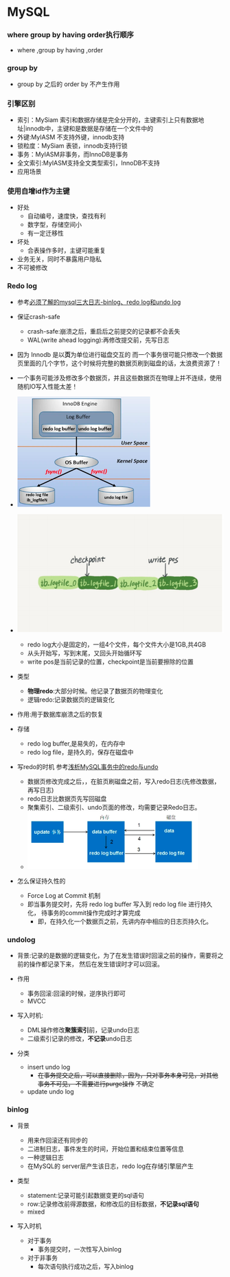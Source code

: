 MySQL
====

### where group by having order执行顺序
- where ,group by having ,order

### group by
- group by 之后的 order by 不产生作用

### 引擎区别
- 索引：MySiam 索引和数据存储是完全分开的，主键索引上只有数据地址|innodb中，主键和是数据是存储在一个文件中的
- 外键:MyIASM 不支持外键，innodb支持
- 锁粒度：MySiam 表锁，innodb支持行锁
- 事务：MyIASM非事务，而InnoDB是事务
- 全文索引:MyIASM支持全文类型索引，InnoDB不支持
- 应用场景


### 使用自增id作为主键
- 好处
  - 自动编号，速度快，查找有利
  - 数字型，存储空间小
  - 有一定迁移性
- 坏处
  - 合表操作多时，主键可能重复
- 业务无关，同时不暴露用户隐私
- 不可被修改


### Redo log
- 参考[必须了解的mysql三大日志-binlog、redo log和undo log](https://juejin.cn/post/6860252224930070536)

- 保证crash-safe
  - crash-safe:崩溃之后，重启后之前提交的记录都不会丢失
  - WAL(write ahead logging):再修改提交前，先写日志
- 因为 Innodb 是以**页**为单位进行磁盘交互的
  而一个事务很可能只修改一个数据页里面的几个字节，这个时候将完整的数据页刷到磁盘的话，太浪费资源了！
- 一个事务可能涉及修改多个数据页，并且这些数据页在物理上并不连续，使用随机IO写入性能太差！

- ![](.redolog_images/b91db86b.png)
- ![](.基本_images/d840e66c.png)
    - redo log大小是固定的，一组4个文件，每个文件大小是1GB,共4GB
    - 从头开始写，写到末尾，又回头开始循环写
    - write pos是当前记录的位置，checkpoint是当前要擦除的位置
- 类型
  - **物理redo**:大部分时候。他记录了数据页的物理变化
  - 逻辑redo:记录数据页的逻辑变化

- 作用:用于数据库崩溃之后的恢复
- 存储
  - redo log buffer,是易失的，在内存中
  - redo log file，是持久的，保存在磁盘中
- 写redo的时机 参考[浅析MySQL事务中的redo与undo](https://segmentfault.com/a/1190000017888478)
  - 数据页修改完成之后，，在脏页刷磁盘之前，写入redo日志(先修改数据，再写日志)
  - redo日志比数据页先写回磁盘
  - 聚集索引、二级索引、undo页面的修改，均需要记录Redo日志。
  - ![](.基本_images/e6a300c4.png)

- 怎么保证持久性的
  - Force Log at Commit 机制
  - 即当事务提交时，先将 redo log buffer 写入到 
    redo log file 进行持久化，
    待事务的commit操作完成时才算完成
    - 即，在持久化一个数据页之前，先讲内存中相应的日志页持久化。
  
### undolog
- 背景:记录的是数据的逻辑变化，为了在发生错误时回滚之前的操作，需要将之前的操作都记录下来，
  然后在发生错误时才可以回滚。

- 作用
  - 事务回滚:回滚的时候，逆序执行即可
  - MVCC
  
- 写入时机:
  - DML操作修改**聚簇索引**前，记录undo日志
  - 二级索引记录的修改，**不记录**undo日志
  
- 分类
  - insert undo log
      - ~~在事务提交之后，可以直接删除，因为，只对事务本身可见，对其他事务不可见，
        不需要进行purge操作~~ 不确定
  - update undo log

### binlog
- 背景
  - 用来作回滚还有同步的
  - 二进制日志，事件发生的时间，开始位置和结束位置等信息
  - 一种逻辑日志
  - 在MySQL的 server层产生该日志，redo log在存储引擎层产生
- 类型
   - statement:记录可能引起数据变更的sql语句
   - row:记录修改前得源数据，和修改后的目标数据，**不记录sql语句**
   - mixed
  
- 写入时机
  - 对于事务
      - 事务提交时，一次性写入binlog
  - 对于非事务
    - 每次语句执行成功之后，写入binlog

